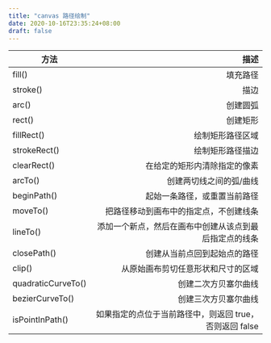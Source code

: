 ```yaml
---
title: "canvas 路径绘制"
date: 2020-10-16T23:35:24+08:00
draft: false
---
```

<!--more-->

| 方法 | 描述  |
| --- | ---: |
| fill() | 填充路径 |
| stroke() | 描边 |
| arc()	| 创建圆弧  |
|  rect() |	创建矩形  |
|  fillRect() |	绘制矩形路径区域  |
|  strokeRect() |	绘制矩形路径描边  |
| clearRect() |	在给定的矩形内清除指定的像素  |
|  arcTo() |	创建两切线之间的弧/曲线  |
|  beginPath() |	起始一条路径，或重置当前路径  |
| moveTo() |	把路径移动到画布中的指定点，不创建线条 |
| lineTo() |	添加一个新点，然后在画布中创建从该点到最后指定点的线条 |
| closePath() |	创建从当前点回到起始点的路径 |
| clip() |	从原始画布剪切任意形状和尺寸的区域 |
| quadraticCurveTo() |	创建二次方贝塞尔曲线 |
| bezierCurveTo() |	创建三次方贝塞尔曲线 |
| isPointInPath() |	如果指定的点位于当前路径中，则返回 true，否则返回 false |

